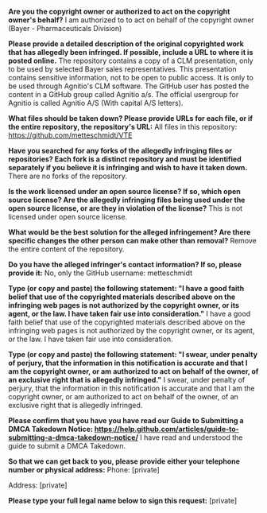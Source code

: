 **Are you the copyright owner or authorized to act on the copyright owner's behalf?**
I am authorized to to act on behalf of the copyright owner (Bayer - Pharmaceuticals Division)

**Please provide a detailed description of the original copyrighted work that has allegedly been infringed. If possible, include a URL to where it is posted online.**
The repository contains a copy of a CLM presentation, only to be used by selected Bayer sales representatives. This presentation contains sensitive information, not to be open to public access. It is only to be used through Agnitio's CLM software.
The GitHub user has posted the content in a GitHub group called Agnitio a/s. The official usergroup for Agnitio is called Agnitio A/S (With capital A/S letters).

**What files should be taken down? Please provide URLs for each file, or if the entire repository, the repository's URL:**
All files in this repository: https://github.com/metteschmidt/VTE

**Have you searched for any forks of the allegedly infringing files or repositories? Each fork is a distinct repository and must be identified separately if you believe it is infringing and wish to have it taken down.**
There are no forks of the repository.

**Is the work licensed under an open source license? If so, which open source license? Are the allegedly infringing files being used under the open source license, or are they in violation of the license?**
This is not licensed under open source license.

**What would be the best solution for the alleged infringement? Are there specific changes the other person can make other than removal?**
Remove the entire content of the repository.

**Do you have the alleged infringer's contact information? If so, please provide it:**
No, only the GitHub username: metteschmidt

**Type (or copy and paste) the following statement: "I have a good faith belief that use of the copyrighted materials described above on the infringing web pages is not authorized by the copyright owner, or its agent, or the law. I have taken fair use into consideration."**
I have a good faith belief that use of the copyrighted materials described above on the infringing web pages is not authorized by the copyright owner, or its agent, or the law. I have taken fair use into consideration.

**Type (or copy and paste) the following statement: "I swear, under penalty of perjury, that the information in this notification is accurate and that I am the copyright owner, or am authorized to act on behalf of the owner, of an exclusive right that is allegedly infringed."**
I swear, under penalty of perjury, that the information in this notification is accurate and that I am the copyright owner, or am authorized to act on behalf of the owner, of an exclusive right that is allegedly infringed.

**Please confirm that you have you have read our Guide to Submitting a DMCA Takedown Notice: https://help.github.com/articles/guide-to-submitting-a-dmca-takedown-notice/**
I have read and understood the guide to submit a DMCA Takedown.

**So that we can get back to you, please provide either your telephone number or physical address:**
Phone:
[private]

Address:
[private]

**Please type your full legal name below to sign this request:**
[private]
